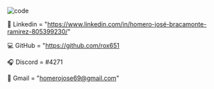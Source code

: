 ![code](https://user-images.githubusercontent.com/96498455/152651016-a89b52f4-7a2f-467d-915f-26b492b7b07a.png)


  :pencil: Linkedin = "https://www.linkedin.com/in/homero-josé-bracamonte-ramirez-805399230/"
  
  :computer: GitHub = "https://github.com/rox651
  
  :headphones: Discord = #4271
  
  :email: Gmail = "homerojose69@gmail.com"




